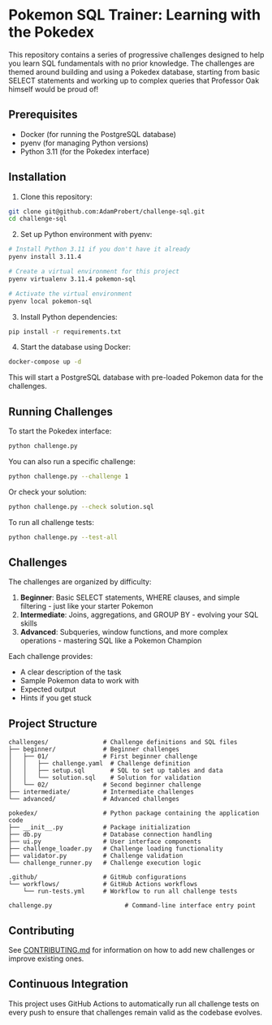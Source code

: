 # Pokemon SQL Trainer: Learning with the Pokedex

This repository contains a series of progressive challenges designed to help you learn SQL fundamentals with no prior knowledge. The challenges are themed around building and using a Pokedex database, starting from basic SELECT statements and working up to complex queries that Professor Oak himself would be proud of!

## Prerequisites

- Docker (for running the PostgreSQL database)
- pyenv (for managing Python versions)
- Python 3.11 (for the Pokedex interface)

## Installation

1. Clone this repository:
```bash
git clone git@github.com:AdamProbert/challenge-sql.git
cd challenge-sql
```

2. Set up Python environment with pyenv:
```bash
# Install Python 3.11 if you don't have it already
pyenv install 3.11.4

# Create a virtual environment for this project
pyenv virtualenv 3.11.4 pokemon-sql

# Activate the virtual environment
pyenv local pokemon-sql
```

3. Install Python dependencies:
```bash
pip install -r requirements.txt
```

4. Start the database using Docker:
```bash
docker-compose up -d
```

This will start a PostgreSQL database with pre-loaded Pokemon data for the challenges.

## Running Challenges

To start the Pokedex interface:

```bash
python challenge.py
```

You can also run a specific challenge:

```bash
python challenge.py --challenge 1
```

Or check your solution:

```bash
python challenge.py --check solution.sql
```

To run all challenge tests:

```bash
python challenge.py --test-all
```

## Challenges

The challenges are organized by difficulty:

1. **Beginner**: Basic SELECT statements, WHERE clauses, and simple filtering - just like your starter Pokemon
2. **Intermediate**: Joins, aggregations, and GROUP BY - evolving your SQL skills
3. **Advanced**: Subqueries, window functions, and more complex operations - mastering SQL like a Pokemon Champion

Each challenge provides:
- A clear description of the task
- Sample Pokemon data to work with
- Expected output
- Hints if you get stuck

## Project Structure

```
challenges/               # Challenge definitions and SQL files
├── beginner/             # Beginner challenges
│   ├── 01/               # First beginner challenge
│   │   ├── challenge.yaml  # Challenge definition
│   │   ├── setup.sql       # SQL to set up tables and data
│   │   └── solution.sql    # Solution for validation
│   └── 02/               # Second beginner challenge
├── intermediate/         # Intermediate challenges
└── advanced/             # Advanced challenges

pokedex/                  # Python package containing the application code
├── __init__.py           # Package initialization
├── db.py                 # Database connection handling
├── ui.py                 # User interface components
├── challenge_loader.py   # Challenge loading functionality
├── validator.py          # Challenge validation
└── challenge_runner.py   # Challenge execution logic

.github/                  # GitHub configurations
└── workflows/            # GitHub Actions workflows
    └── run-tests.yml     # Workflow to run all challenge tests

challenge.py                    # Command-line interface entry point
```

## Contributing

See [CONTRIBUTING.md](CONTRIBUTING.md) for information on how to add new challenges or improve existing ones.

## Continuous Integration

This project uses GitHub Actions to automatically run all challenge tests on every push to ensure that challenges remain valid as the codebase evolves.
